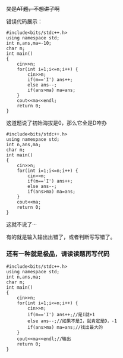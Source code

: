 ~~又是AT题，不想讲了啊~~

错误代码展示：
```
#include<bits/stdc++.h>
using namespace std;
int n,ans,ma=-10;
char m;
int main()
{
	cin>>n;
	for(int i=1;i<=n;i++) {
		cin>>m;
		if(m=='I') ans++;
		else ans--;
		if(ans>ma) ma=ans;
	}
	cout<<ma<<endl;
	return 0;
}
```
这道题说了初始海拔是0，那么它全是D咋办
```
#include<bits/stdc++.h>
using namespace std;
int n,ans,ma;
char m;
int main()
{
	cin>>n;
	for(int i=1;i<=n;i++) {
		cin>>m;
		if(m=='I') ans++;
		else ans--;
		if(ans>ma) ma=ans;
	}
	cout<<ma;
	return 0;
}
```
这就不说了···

有的就是输入输出出错了，或者判断写写错了。

### 还有一种就是极品，请读读题再写代码
```
#include<bits/stdc++.h>
using namespace std;
int n,ans,ma;
char m;
int main()
{
	cin>>n;
	for(int i=1;i<=n;i++) {
		cin>>m;
		if(m=='I') ans++;//是I就+1
		else ans--;//如果不是I，就肯定是D，-1
		if(ans>ma) ma=ans;//找出最大的
	}
	cout<<ma<<endl;//输出
	return 0;
}
```